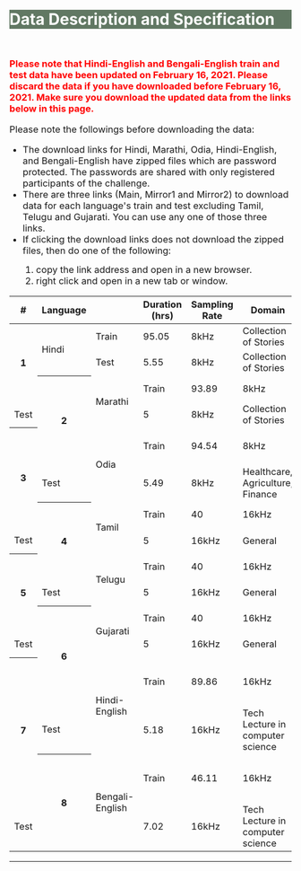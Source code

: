 <br>
<br>
<div class="widewrapper pagetitle">
  <div class="container" style="background-color:#617863">
    <h1 style="color:white;">Data Description and Specification</h1>
  </div>
</div>
<br>
<p style="font-size:16.5px;"><strong><span style="color:red">Please note that Hindi-English and Bengali-English train and test data have been updated on February 16, 2021. Please discard the data if you have downloaded before February 16, 2021. Make sure you download the updated data from the links below in this page.</span></strong></p>
<p style="font-size:16.5px;">Please note the followings before downloading the data:</p>
<ul>
  <li style="font-size:16.5px;">The download links for Hindi, Marathi, Odia, Hindi-English, and Bengali-English have zipped files which are password protected. The passwords are shared with only registered participants of the challenge.</li>
  <li style="font-size:16.5px;">There are three links (Main, Mirror1 and Mirror2) to download data for each language's train and test excluding Tamil, Telugu and Gujarati. You can use any one of those three links. </li>
  <li style="font-size:16.5px;">If clicking the download links does not download the zipped files, then do one of the following:</li>
  <ol>
  <li style="font-size:16.5px;">copy the link address and open in a new browser.</li> 
  <li style="font-size:16.5px;">right click and open in a new tab or window.</li>
  </ol> 
</ul>



<table style="font-size:16.5px;" id="tablePreview" class="table table-striped table-sm">
  <thead>
  <tr>
      <th>#</th>
      <th>Language</th>
      <th></th>
      <th>Duration (hrs)</th>
      <th>Sampling Rate</th>
      <th>Domain</th>
      <th>Brief Description</th>
      <th>License</th>
      <th>Download Link</th>
    </tr>
  </thead>
  <!--Table head-->
  <!--Table body-->
  <tbody>
    <tr>
      <th scope="row" rowspan="3">1</th>
      <td rowspan="2">Hindi</td>
      <td>Train</td>
      <td>95.05</td>
      <td>8kHz</td>
      <td>Collection of Stories</td>
      <td><a target="_blank" href="https://navana-tech.github.io/IS21SS-indicASRchallenge/hi-description.html">Click to View</a></td>
      <td><a target="_blank" href="https://msropendata-web-api.azurewebsites.net/licenses/f1f352a6-243f-4905-8e00-389edbca9e83/view">Link</a></td>
      <td><a href="https://www.openslr.org/resources/103/Hindi_train.zip" download="">Main</a>&nbsp;&nbsp;&nbsp;&nbsp;<a href="http://www.ee.iisc.ac.in/people/faculty/prasantg/downloads/Hindi_train.zip" download="">Mirror1</a>&nbsp;&nbsp;&nbsp;&nbsp;<a href="http://val1.cds.iisc.ac.in/challenge_data/Hindi_train.zip" download="">Mirror2</a></td>
    </tr>
    <tr>
      <td>Test</td>
      <td>5.55</td>
      <td>8kHz</td>
      <td>Collection of Stories</td>
      <td><a target="_blank" href="https://navana-tech.github.io/IS21SS-indicASRchallenge/hi-description.html">Click to View</a></td>
      <td><a target="_blank" href="https://msropendata-web-api.azurewebsites.net/licenses/f1f352a6-243f-4905-8e00-389edbca9e83/view">Link</a></td>
      <td><a href="https://www.openslr.org/resources/103/Hindi_test.zip" download="">Main</a>&nbsp;&nbsp;&nbsp;&nbsp;<a href="http://www.ee.iisc.ac.in/people/faculty/prasantg/downloads/Hindi_test.zip" download>Mirror1</a>&nbsp;&nbsp;&nbsp;&nbsp;<a href="http://val1.cds.iisc.ac.in/challenge_data/Hindi_test.zip" download="">Mirror2</a></td>
    </tr>
    <tr>
      <th scope="row" rowspan="3">2</th>
      <td rowspan="2">Marathi</td>
      <td>Train</td>
      <td>93.89</td>
      <td>8kHz</td>
      <td>Collection of Stories</td>
      <td><a target="_blank" href="https://navana-tech.github.io/IS21SS-indicASRchallenge/mr-description.html">Click to View</a></td>
      <td><a target="_blank" href="https://msropendata-web-api.azurewebsites.net/licenses/f1f352a6-243f-4905-8e00-389edbca9e83/view">Link</a></td>
      <td><a href="https://www.openslr.org/resources/103/Marathi_train.zip" download="">Main</a>&nbsp;&nbsp;&nbsp;&nbsp;<a href="http://www.ee.iisc.ac.in/people/faculty/prasantg/downloads/Marathi_train.zip" download="">Mirror1</a>&nbsp;&nbsp;&nbsp;&nbsp;<a href="http://val1.cds.iisc.ac.in/challenge_data/Marathi_train.zip" download="">Mirror2</a></td>
    </tr>
    <tr>
      <td>Test</td>
      <td>5</td>
      <td>8kHz</td>
      <td>Collection of Stories</td>
      <td><a target="_blank" href="https://navana-tech.github.io/IS21SS-indicASRchallenge/mr-description.html">Click to View</a></td>
      <td><a target="_blank" href="https://msropendata-web-api.azurewebsites.net/licenses/f1f352a6-243f-4905-8e00-389edbca9e83/view">Link</a></td>
      <td><a href="https://www.openslr.org/resources/103/Marathi_test.zip" download="">Main</a>&nbsp;&nbsp;&nbsp;&nbsp;<a href="http://www.ee.iisc.ac.in/people/faculty/prasantg/downloads/Marathi_test.zip" download="">Mirror1</a>&nbsp;&nbsp;&nbsp;&nbsp;<a href="http://val1.cds.iisc.ac.in/challenge_data/Marathi_test.zip" download="">Mirror2</a></td>
    </tr>
    <tr>
      <th scope="row" rowspan="3">3</th>
      <td rowspan="2">Odia</td>
      <td>Train</td>
      <td>94.54</td>
      <td>8kHz</td>
      <td>Healthcare, Agriculture, Finance</td>
      <td><a target="_blank" href="https://navana-tech.github.io/IS21SS-indicASRchallenge/od-description.html">Click to View</a></td>
      <td><a target="_blank" href="https://msropendata-web-api.azurewebsites.net/licenses/f1f352a6-243f-4905-8e00-389edbca9e83/view">Link</a></td>
      <td><a href="https://www.openslr.org/resources/103/Odia_train.zip" download="">Main</a>&nbsp;&nbsp;&nbsp;&nbsp;<a href="http://www.ee.iisc.ac.in/people/faculty/prasantg/downloads/Odia_train.zip" download="">Mirror1</a>&nbsp;&nbsp;&nbsp;&nbsp;<a href="http://val1.cds.iisc.ac.in/challenge_data/Odia_train.zip" download="">Mirror2</a></td>
    </tr>
    <tr>
      <td>Test</td>
      <td>5.49</td>
      <td>8kHz</td>
      <td>Healthcare, Agriculture, Finance</td>
      <td><a target="_blank" href="https://navana-tech.github.io/IS21SS-indicASRchallenge/od-description.html">Click to View</a></td>
      <td><a target="_blank" href="https://msropendata-web-api.azurewebsites.net/licenses/f1f352a6-243f-4905-8e00-389edbca9e83/view">Link</a></td>
      <td><a href="https://www.openslr.org/resources/103/Odia_test.zip" download="">Main</a>&nbsp;&nbsp;&nbsp;&nbsp;<a href="http://www.ee.iisc.ac.in/people/faculty/prasantg/downloads/Odia_test.zip" download="">Mirror1</a>&nbsp;&nbsp;&nbsp;&nbsp;<a href="http://val1.cds.iisc.ac.in/challenge_data/Odia_test.zip" download="">Mirror2</a></td>
    </tr>
    <tr>
      <th scope="row" rowspan="3">4</th>
      <td rowspan="2">Tamil</td>
      <td>Train</td>
      <td>40</td>
      <td>16kHz</td>
      <td>General</td>
      <td><a target="_blank" href="https://navana-tech.github.io/IS21SS-indicASRchallenge/ta-te-gu-description.html">Click to View</a></td>
      <td><a target="_blank" href="https://msropendata-web-api.azurewebsites.net/licenses/a889b26e-5149-4486-866e-ec896bb728c4/view">Link</a></td>
      <td><a target="_blank" href="https://msropendata.com/datasets/7230b4b1-912d-400e-be58-f84e0512985e">Click to Download (ta-in-Train)</a></td>
    </tr>
    <tr>
      <td>Test</td>
      <td>5</td>
      <td>16kHz</td>
      <td>General</td>
      <td><a target="_blank" href="https://navana-tech.github.io/IS21SS-indicASRchallenge/ta-te-gu-description.html">Click to View</a></td>
      <td><a target="_blank" href="https://msropendata-web-api.azurewebsites.net/licenses/a889b26e-5149-4486-866e-ec896bb728c4/view">Link</a></td>
      <td><a target="_blank" href="https://msropendata.com/datasets/7230b4b1-912d-400e-be58-f84e0512985e">Click to Download (ta-in-Test)</a></td>
    </tr>
    <tr>
      <th scope="row" rowspan="3">5</th>
      <td rowspan="2">Telugu</td>
      <td>Train</td>
      <td>40</td>
      <td>16kHz</td>
      <td>General</td>
      <td><a target="_blank" href="https://navana-tech.github.io/IS21SS-indicASRchallenge/ta-te-gu-description.html">Click to View</a></td>
      <td><a target="_blank" href="https://msropendata-web-api.azurewebsites.net/licenses/a889b26e-5149-4486-866e-ec896bb728c4/view">Link</a></td>
      <td><a target="_blank" href="https://msropendata.com/datasets/7230b4b1-912d-400e-be58-f84e0512985e">Click to Download (te-in-Train)</a></td>
    </tr>
    <tr>
      <td>Test</td>
      <td>5</td>
      <td>16kHz</td>
      <td>General</td>
      <td><a target="_blank" href="https://navana-tech.github.io/IS21SS-indicASRchallenge/ta-te-gu-description.html">Click to View</a></td>
      <td><a target="_blank" href="https://msropendata-web-api.azurewebsites.net/licenses/a889b26e-5149-4486-866e-ec896bb728c4/view">Link</a></td>
      <td><a target="_blank" href="https://msropendata.com/datasets/7230b4b1-912d-400e-be58-f84e0512985e">Click to Download (te-in-Test)</a></td>
    </tr>
    <tr>
      <th scope="row" rowspan="3">6</th>
      <td rowspan="2">Gujarati</td>
      <td>Train</td>
      <td>40</td>
      <td>16kHz</td>
      <td>General</td>
      <td><a target="_blank" href="https://navana-tech.github.io/IS21SS-indicASRchallenge/ta-te-gu-description.html">Click to View</a></td>
      <td><a target="_blank" href="https://msropendata-web-api.azurewebsites.net/licenses/a889b26e-5149-4486-866e-ec896bb728c4/view">Link</a></td>
      <td><a target="_blank" href="https://msropendata.com/datasets/7230b4b1-912d-400e-be58-f84e0512985e">Click to Download (gu-in-Train)</a></td>
    </tr>
    <tr>
      <td>Test</td>
      <td>5</td>
      <td>16kHz</td>
      <td>General</td>
      <td><a target="_blank" href="https://navana-tech.github.io/IS21SS-indicASRchallenge/ta-te-gu-description.html">Click to View</a></td>
      <td><a target="_blank" href="https://msropendata-web-api.azurewebsites.net/licenses/a889b26e-5149-4486-866e-ec896bb728c4/view">Link</a></td>
      <td><a target="_blank" href="https://msropendata.com/datasets/7230b4b1-912d-400e-be58-f84e0512985e">Click to Download (gu-in-Test)</a></td>
    </tr>
    <tr>
      <th scope="row" rowspan="3">7</th>
      <td rowspan="2">Hindi-English</td>
      <td>Train</td>
      <td>89.86</td>
      <td>16kHz</td>
      <td>Tech Lecture in computer science</td>
      <td><a target="_blank" href="https://navana-tech.github.io/IS21SS-indicASRchallenge/cm-description.html">Click to View</a></td>
      <td>CC BY-SA 4.0</td>
      <td><a href="https://www.openslr.org/resources/104/Hindi-English_train.zip" download="">Main</a>&nbsp;&nbsp;&nbsp;&nbsp;<a href="http://www.ee.iisc.ac.in/people/faculty/prasantg/downloads/Hindi-English_train.zip" download="">Mirror1</a>&nbsp;&nbsp;&nbsp;&nbsp;<a href="http://val1.cds.iisc.ac.in/challenge_data/Hindi-English_train.zip" download="">Mirror2</a></td>
    </tr>
    <tr>
      <td>Test</td>
      <td>5.18</td>
      <td>16kHz</td>
      <td>Tech Lecture in computer science</td>
      <td><a target="_blank" href="https://navana-tech.github.io/IS21SS-indicASRchallenge/cm-description.html">Click to View</a></td>
      <td>CC BY-SA 4.0</td>
      <td><a href="https://www.openslr.org/resources/104/Hindi-English_test.zip" download="">Main</a>&nbsp;&nbsp;&nbsp;&nbsp;<a href="http://www.ee.iisc.ac.in/people/faculty/prasantg/downloads/Hindi-English_test.zip" download="">Mirror1</a>&nbsp;&nbsp;&nbsp;&nbsp;<a href="http://val1.cds.iisc.ac.in/challenge_data/Hindi-English_test.zip" download="">Mirror2</a></td>
    </tr>
    <tr>
      <th scope="row" rowspan="3">8</th>
      <td rowspan="2">Bengali-English</td>
      <td>Train</td>
      <td>46.11</td>
      <td>16kHz</td>
      <td>Tech Lecture in computer science</td>
      <td><a target="_blank" href="https://navana-tech.github.io/IS21SS-indicASRchallenge/cm-description.html">Click to View</a></td>
      <td>CC BY-SA 4.0</td>
      <td><a href="https://www.openslr.org/resources/104/Bengali-English_train.zip" download="">Main</a>&nbsp;&nbsp;&nbsp;&nbsp;<a href="http://www.ee.iisc.ac.in/people/faculty/prasantg/downloads/Bengali-English_train.zip" download="">Mirror1</a>&nbsp;&nbsp;&nbsp;&nbsp;<a href="http://val1.cds.iisc.ac.in/challenge_data/Bengali-English_train.zip" download="">Mirror2</a></td>
    </tr>
    <tr>
      <td>Test</td>
      <td>7.02</td>
      <td>16kHz</td>
      <td>Tech Lecture in computer science</td>
      <td><a target="_blank" href="https://navana-tech.github.io/IS21SS-indicASRchallenge/cm-description.html">Click to View</a></td>
      <td>CC BY-SA 4.0</td>
      <td><a href="https://www.openslr.org/resources/104/Bengali-English_test.zip" download="">Main</a>&nbsp;&nbsp;&nbsp;&nbsp;<a href="http://www.ee.iisc.ac.in/people/faculty/prasantg/downloads/Bengali-English_test.zip" download="">Mirror1</a>&nbsp;&nbsp;&nbsp;&nbsp;<a href="http://val1.cds.iisc.ac.in/challenge_data/Bengali-English_test.zip" download="">Mirror2</a></td>
    </tr>
  </tbody>
</table>
<hr>



